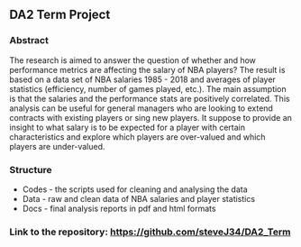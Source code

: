 ## DA2 Term Project 
### Abstract 
The research is aimed to answer the question of whether and how performance metrics are affecting the salary of NBA players? The result is based on a data set of NBA salaries 1985 - 2018 and averages of player statistics (efficiency, number of games played, etc.). The main assumption is that the salaries and the performance stats are positively correlated. This analysis can be useful for general managers who are looking to extend contracts with existing players or sing new players. It suppose to provide an insight to what salary is to be expected for a player with certain characteristics and explore which players are over-valued and which players are under-valued. 
### Structure 
* Codes - the scripts used for cleaning and analysing the data 
* Data - raw and clean data of NBA salaries and player statistics 
* Docs - final analysis reports in pdf and html formats 
### Link to the repository: https://github.com/steveJ34/DA2_Term
